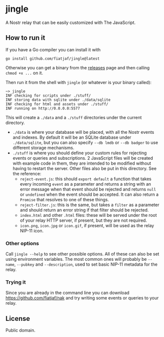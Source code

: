 jingle
======

A Nostr relay that can be easily customized with The JavaScript.

## How to run it

If you have a Go compiler you can install it with

```
go install github.com/fiatjaf/jingle@latest
```

Otherwise you can get a binary from the [releases](../../releases) page and then calling `chmod +x ...` on it.

Then run it from the shell with `jingle` (or whatever is your binary called):

```
~> jingle
INF checking for scripts under ./stuff/
INF storing data with sqlite under ./data/sqlite
INF checking for html and assets under ./stuff/
INF running on http://0.0.0.0:5577
```

This will create a `./data` and a `./stuff` directories under the current directory.

- `./data` is where your database will be placed, with all the Nostr events and indexes. By default it will be an SQLite database under `./data/sqlite`, but you can also specify `--db lmdb` or `--db badger` to use different storage mechanisms.
- `./stuff` is where you should define your custom rules for rejecting events or queries and subscriptions. 2 JavaScript files will be created with example code in them, they are intended to be modified without having to restart the server. Other files also be put in this directory. See the reference:
  - `reject-event.js`: this should `export default` a function that takes every incoming `event` as a parameter and returns a string with an error message when that event should be rejected and returns `null` or `undefined` when the event should be accepted. It can also return a `Promise` that resolves to one of these things.
  - `reject-filter.js`: this is the same, but takes a `filter` as a parameter and should return an error string if that filter should be rejected.
  - `index.html` and other `.html` files: these will be served under the root of your relay HTTP server, if present, but they are not required.
  - `icon.png`, `icon.jpg` or `icon.gif`, if present, will be used as the relay NIP-11 icon.

### Other options

Call `jingle --help` to see other possible options. All of these can also be set using environment variables. The most common ones will probably be `--name`, `--pubkey` and `--description`, used to set basic NIP-11 metadata for the relay.

### Trying it

Since you are already in the command line you can download https://github.com/fiatjaf/nak and try writing some events or queries to your relay.

## License

Public domain.
